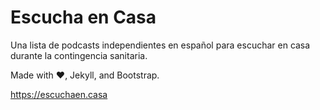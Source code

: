 # Escucha en Casa

Una lista de podcasts independientes en español para escuchar en casa durante la contingencia sanitaria.

Made with ♥, Jekyll, and Bootstrap.

https://escuchaen.casa
